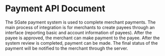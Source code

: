 # Payment API Document

The SGate payment system is used to complete merchant payments. The main process of integration is for merchants to create payees through an interface (reporting basic and account information of payees). After the payee is approved, the merchant can make payment to the payee. After the system review is completed, payment can be made. The final status of the payment will be notified to the merchant through the server.